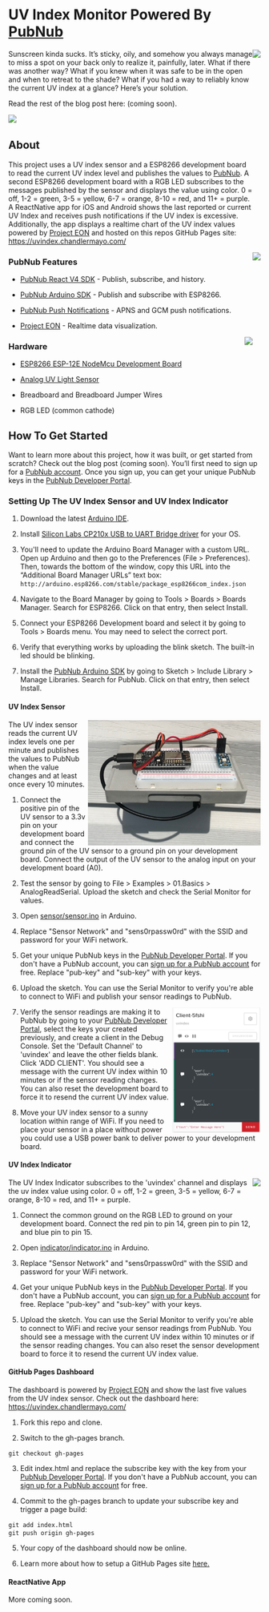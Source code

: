 # UV Index Monitor Powered By [PubNub](https://www.pubnub.com/)

<img align="right" src="https://uvindex.chandlermayo.com/pics/app/ios/IMG-6918.JPG" height="350">

Sunscreen kinda sucks. It’s sticky, oily, and somehow you always manage to miss a spot on your back only to realize it, painfully, later. What if there was another way? What if you knew when it was safe to be in the open and when to retreat to the shade? What if you had a way to reliably know the current UV index at a glance? Here’s your solution.

Read the rest of the blog post here: (coming soon).

<img src="https://uvindex.chandlermayo.com/pics/sensor/IMG-6987.JPG" height="200">

## About

This project uses a UV index sensor and a ESP8266 development board to read the current UV index level and publishes the values to [PubNub](https://www.pubnub.com/). A second ESP8266 development board with a RGB LED subscribes to the messages published by the sensor and displays the value using color. 0 = off, 1-2 = green, 3-5 = yellow, 6-7 = orange, 8-10 = red, and 11+ = purple. A ReactNative app for iOS and Android shows the last reported or current UV Index and receives push notifications if the UV index is excessive. Additionally, the app displays a realtime chart of the UV index values powered by [Project EON](https://www.pubnub.com/developers/eon/) and hosted on this repos GitHub Pages site: https://uvindex.chandlermayo.com/

<img align="right" src="https://uvindex.chandlermayo.com/pics/app/android/Screenshot_1531322689.png" height="300">

### PubNub Features 

- [PubNub React V4 SDK](https://www.pubnub.com/docs/react-native-javascript/pubnub-javascript-sdk) - Publish, subscribe, and history.

- [PubNub Arduino SDK](https://www.pubnub.com/docs/arduino/pubnub-arduino-sdk) - Publish and subscribe with ESP8266.

- [PubNub Push Notifications](https://www.pubnub.com/developers/tech/push-notifications/) - APNS and GCM push notifications.

- [Project EON](https://www.pubnub.com/developers/eon/) - Realtime data visualization.

<img align="right" src="https://uvindex.chandlermayo.com/pics/indicator/IMG-7001.JPG" height="200">

### Hardware

- [ESP8266 ESP-12E NodeMcu Development Board](https://www.amazon.com/HiLetgo-Internet-Development-Wireless-Micropython/dp/B010N1SPRK/)

- [Analog UV Light Sensor](https://www.amazon.com/gp/product/B00LEVTOB0)

- Breadboard and Breadboard Jumper Wires

- RGB LED (common cathode)

## How To Get Started

Want to learn more about this project, how it was built, or get started from scratch? Check out the blog post (coming soon). You’ll first need to sign up for a [PubNub account](https://dashboard.pubnub.com/signup). Once you sign up, you can get your unique PubNub keys in the [PubNub Developer Portal](https://admin.pubnub.com/).

### Setting Up The UV Index Sensor and UV Index Indicator

1. Download the latest [Arduino IDE](https://www.arduino.cc/en/Main/Software).

2. Install [Silicon Labs CP210x USB to UART Bridge driver](https://www.silabs.com/products/development-tools/software/usb-to-uart-bridge-vcp-drivers) for your OS.

3. You'll need to update the Arduino Board Manager with a custom URL. Open up Arduino and then go to the Preferences (File > Preferences). Then, towards the bottom of the window, copy this URL into the “Additional Board Manager URLs” text box:
`http://arduino.esp8266.com/stable/package_esp8266com_index.json`

4. Navigate to the Board Manager by going to Tools > Boards > Boards Manager. Search for ESP8266. Click on that entry, then select Install.

5. Connect your ESP8266 Development board and select it by going to Tools > Boards menu. You may need to select the correct port.

6. Verify that everything works by uploading the blink sketch. The built-in led should be blinking.

7. Install the [PubNub Arduino SDK](https://www.pubnub.com/docs/arduino/pubnub-arduino-sdk) by going to Sketch > Include Library > Manage Libraries. Search for PubNub. Click on that entry, then select Install.

#### UV Index Sensor

<img align="right" src="https://raw.githubusercontent.com/chandler767/PubNub-UV-Index-Monitor/gh-pages/pics/sensor/IMG-6992.JPG" height="250">

The UV index sensor reads the current UV index levels one per minute and publishes the values to PubNub when the value changes and at least once every 10 minutes.

1. Connect the positive pin of the UV sensor to a 3.3v pin on your development board and connect the ground pin of the UV sensor to a ground pin on your development board. Connect the output of the UV sensor to the analog input on your development board (A0).

2. Test the sensor by going to File > Examples > 01.Basics > AnalogReadSerial. Upload the sketch and check the Serial Monitor for values.

3. Open [sensor/sensor.ino](https://github.com/chandler767/PubNub-UV-Index-Monitor/tree/master/sensor) in Arduino.

4. Replace "Sensor Network" and "sens0rpassw0rd" with the SSID and password for your WiFi network.

5. Get your unique PubNub keys in the [PubNub Developer Portal](https://admin.pubnub.com/). If you don't have a PubNub account, you can [sign up for a PubNub account](https://dashboard.pubnub.com/signup) for free. Replace "pub-key" and "sub-key" with your keys.

6. Upload the sketch. You can use the Serial Monitor to verify you're able to connect to WiFi and publish your sensor readings to PubNub.
<img align="right" src="https://raw.githubusercontent.com/chandler767/PubNub-UV-Index-Monitor/gh-pages/pics/pubnub/debug_client.png" height="250">

7. Verify the sensor readings are making it to PubNub by going to your [PubNub Developer Portal](https://admin.pubnub.com/), select the keys your created previously, and create a client in the Debug Console. Set the 'Default Channel' to 'uvindex' and leave the other fields blank. Click 'ADD CLIENT'. You should see a message with the current UV index within 10 minutes or if the sensor reading changes. You can also reset the development board to force it to resend the current UV index value.

8. Move your UV index sensor to a sunny location within range of WiFi. If you need to place your sensor in a place without power you could use a USB power bank to deliver power to your development board.

#### UV Index Indicator

<img align="right" src="https://uvindex.chandlermayo.com/pics/indicator/IMG-6999.JPG" height="200">

The UV Index Indicator subscribes to the 'uvindex' channel and displays the uv index value using color. 0 = off, 1-2 = green, 3-5 = yellow, 6-7 = orange, 8-10 = red, and 11+ = purple.

1. Connect the common ground on the RGB LED to ground on your development board. Connect the red pin to pin 14, green pin to pin 12, and blue pin to pin 15.

2. Open [indicator/indicator.ino](https://github.com/chandler767/PubNub-UV-Index-Monitor/tree/master/indicator) in Arduino.

3. Replace "Sensor Network" and "sens0rpassw0rd" with the SSID and password for your WiFi network.

4. Get your unique PubNub keys in the [PubNub Developer Portal](https://admin.pubnub.com/). If you don't have a PubNub account, you can [sign up for a PubNub account](https://dashboard.pubnub.com/signup) for free. Replace "pub-key" and "sub-key" with your keys.

5. Upload the sketch. You can use the Serial Monitor to verify you're able to connect to WiFi and recive your sensor readings from PubNub. You should see a message with the current UV index within 10 minutes or if the sensor reading changes. You can also reset the sensor development board to force it to resend the current UV index value.

#### GitHub Pages Dashboard

The dashboard is powered by [Project EON](https://www.pubnub.com/developers/eon/) and show the last five values from the UV index sensor. Check out the dashboard here: https://uvindex.chandlermayo.com/

1. Fork this repo and clone.

2. Switch to the gh-pages branch.
```
git checkout gh-pages
```

3. Edit index.html and replace the subscribe key with the key from your [PubNub Developer Portal](https://admin.pubnub.com/). If you don't have a PubNub account, you can [sign up for a PubNub account](https://dashboard.pubnub.com/signup) for free.

4. Commit to the gh-pages branch to update your subscribe key and trigger a page build:
```
git add index.html
git push origin gh-pages
```

5. Your copy of the dashboard should now be online.

6. Learn more about how to setup a GitHub Pages site [here.](https://help.github.com/categories/github-pages-basics/)

#### ReactNative App




More coming soon.
